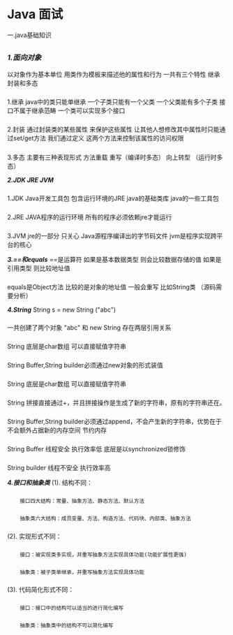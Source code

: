 Java 面试
====

一.java基础知识
##
### ***1.面向对象***
以对象作为基本单位 用类作为模板来描述他的属性和行为 一共有三个特性 继承 封装和多态
#####
 1.继承 java中的类只能单继承 一个子类只能有一个父类 一个父类能有多个子类 接口不属于继承范畴 一个类可以实现多个接口
#####
 2.封装 通过封装类的某些属性 来保护这些属性 让其他人想修改其中属性时只能通过set/get方法 我们通过定义 这两个方法来控制该属性的访问权限
#####
 3.多态 主要有三种表现形式 方法重载 重写（编译时多态） 向上转型 （运行时多态）

***2.JDK JRE JVM***
###
1.JDK Java开发工具包 包含运行环境的JRE java的基础类库 java的一些工具包
###
2.JRE JAVA程序的运行环境 所有的程序必须依赖jre才能运行
###
3.JVM jre的一部分 只关心 Java源程序编译出的字节码文件 jvm是程序实现跨平台的核心 

***3.==和equals***
==是运算符 如果是基本数据类型 则会比较数据存储的值 如果是引用类型 则比较地址值
###
equals是Object方法 比较的是对象的地址值 一般会重写 比如String类
（源码需要分析）

***4.String***
String s = new String ("abc")
###
一共创建了两个对象 "abc" 和 new String 存在两层引用关系
###
String 底层是char数组 可以直接赋值字符串
###
String Buffer,String builder必须通过new对象的形式装值
###
String 底层是char数组 可以直接赋值字符串
###
String 拼接直接通过+，并且拼接操作是生成了新的字符串，原有的字符串还在。
###
String Buffer,String builder必须通过append，不会产生新的字符串，优势在于不会额外占据新的内存空间 节约内存
###
String Buffer 线程安全 执行效率低 底层是以synchronized锁修饰
###
String builder 线程不安全 执行效率高

***4.接口和抽象类***
(1). 结构不同：
###
        接口四大结构：常量、抽象方法、静态方法、默认方法
###
        抽象类六大结构：成员变量、方法、构造方法、代码块、内部类、抽象方法
###
(2). 实现形式不同：
###
        接口：被实现类多实现，并重写抽象方法实现具体功能(功能扩展性更强)
###
        抽象类：被子类单继承，并重写抽象方法实现具体功能
###
 (3). 代码简化形式不同：
###
        接口：接口中的结构可以适当的进行简化编写
###
        抽象类：抽象类中的结构不可以简化编写
###
